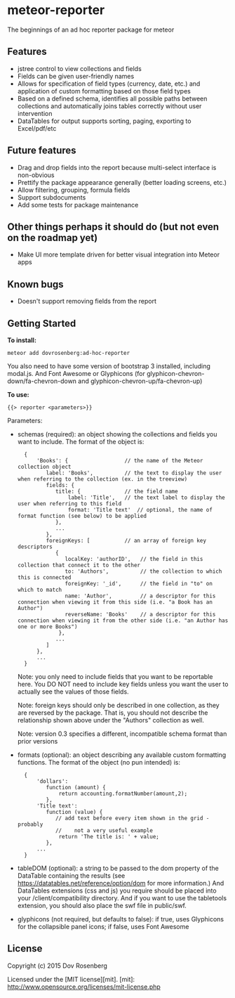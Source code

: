 # meteor-reporter

The beginnings of an ad hoc reporter package for meteor

## Features

* jstree control to view collections and fields
* Fields can be given user-friendly names
* Allows for specification of field types (currency, date, etc.) and application of custom formatting based on those field types
* Based on a defined schema, identifies all possible paths between collections and automatically joins tables correctly without user intervention
* DataTables for output supports sorting, paging, exporting to Excel/pdf/etc

## Future features
* Drag and drop fields into the report because multi-select interface is non-obvious
* Prettify the package appearance generally (better loading screens, etc.)
* Allow filtering, grouping, formula fields
* Support subdocuments
* Add some tests for package maintenance

## Other things perhaps it should do (but not even on the roadmap yet)
* Make UI more template driven for better visual integration into Meteor apps

## Known bugs
* Doesn't support removing fields from the report

## Getting Started

**To install:**

`meteor add dovrosenberg:ad-hoc-reporter`

You also need to have some version of bootstrap 3 installed, including modal.js.  And Font Awesome or Glyphicons (for glyphicon-chevron-down/fa-chevron-down and  glyphicon-chevron-up/fa-chevron-up)

**To use:**

    {{> reporter <parameters>}}

Parameters:
* schemas (required): an object showing the collections and fields you want to include. The format of the object is:

        {
            'Books': {                  // the name of the Meteor collection object
               label: 'Books',          // the text to display the user when referring to the collection (ex. in the treeview)
               fields: {
                  title: {              // the field name
                      label: 'Title',   // the text label to display the user when referring to this field
                      format: 'Title text'  // optional, the name of format function (see below) to be applied
                  },
                  ...
               },
               foreignKeys: [           // an array of foreign key descriptors
                  {
                     localKey: 'authorID',   // the field in this collection that connect it to the other
                     to: 'Authors',          // the collection to which this is connected
                     foreignKey: '_id',      // the field in "to" on which to match
                     name: 'Author',         // a descriptor for this connection when viewing it from this side (i.e. "a Book has an Author")
                     reverseName: 'Books'    // a descriptor for this connection when viewing it from the other side (i.e. "an Author has one or more Books")
                   },
                  ...
               ]
            },
            ...
        }

   Note: you only need to include fields that you want to be reportable here.  You DO NOT need to include key fields unless you want the user to actually see the values of those fields.

   Note: foreign keys should only be described in one collection, as they are reversed by the package.  That is, you should not describe the relationship shown above under the "Authors" collection as well.  
   
   Note: version 0.3 specifies a different, incompatible schema format than prior versions 
* formats (optional): an object describing any available custom formatting functions.  The format of the object (no pun intended) is:

        {
            'dollars':
               function (amount) {
            	   return accounting.formatNumber(amount,2);
               },
            'Title text':
               function (value) {
                  // add text before every item shown in the grid - probably
                  //    not a very useful example
            	   return 'The title is: ' + value;
               },
            ...
        }

* tableDOM (optional): a string to be passed to the dom property of the DataTable containing the results (see https://datatables.net/reference/option/dom for more information.)  And DataTables extensions (css and js) you require should be placed into your /client/compatibility directory.  And if you want to use the tabletools extension, you should also place the swf file in public/swf.
* glyphicons (not required, but defaults to false): if true, uses Glyphicons for the collapsible panel icons; if false, uses Font Awesome


## License
Copyright (c) 2015 Dov Rosenberg

Licensed under the [MIT license][mit].
[mit]: http://www.opensource.org/licenses/mit-license.php
